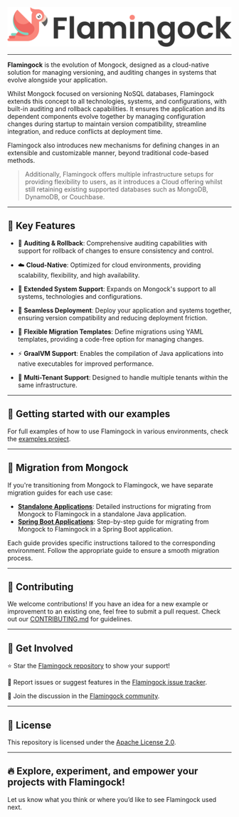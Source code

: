 ![Header Image](misc/logo-with-text.png)
___ 

**Flamingock** is the evolution of Mongock, designed as a cloud-native solution for managing versioning, and auditing changes in systems that evolve alongside your application.

Whilst Mongock focused on versioning NoSQL databases, Flamingock extends this concept to all technologies, systems, and configurations, with built-in auditing and rollback capabilities.
It ensures the application and its dependent components evolve together by managing configuration changes during startup to maintain version compatibility, streamline integration, and reduce conflicts at deployment time.

Flamingock also introduces new mechanisms for defining changes in an extensible and customizable manner, beyond traditional code-based methods.

> Additionally, Flamingock offers multiple infrastructure setups for providing flexibility to users, as it introduces a Cloud offering whilst still retaining existing supported databases such as MongoDB, DynamoDB, or Couchbase.

---

## 🔑 Key Features
- 🔄 **Auditing & Rollback**: Comprehensive auditing capabilities with support for rollback of changes to ensure consistency and control.

- ☁️ **Cloud-Native**: Optimized for cloud environments, providing scalability, flexibility, and high availability.

- 🔗 **Extended System Support**: Expands on Mongock's support to all systems, technologies and configurations.

- 🚀 **Seamless Deployment**: Deploy your application and systems together, ensuring version compatibility and reducing deployment friction.

- 🧩 **Flexible Migration Templates**: Define migrations using YAML templates, providing a code-free option for managing changes.

- ⚡ **GraalVM Support**: Enables the compilation of Java applications into native executables for improved performance.

- 👥 **Multi-Tenant Support**: Designed to handle multiple tenants within the same infrastructure.

___

## 📂 Getting started with our examples  
For full examples of how to use Flamingock in various environments, check the [examples project](https://github.com/mongock/flamingock-examples).

___

## 🔀 Migration from Mongock
If you're transitioning from Mongock to Flamingock, we have separate migration guides for each use case:

- **[Standalone Applications](MONGOCK_STANDALONE_MIGRATION.md)**: Detailed instructions for migrating from Mongock to Flamingock in a standalone Java application.
- **[Spring Boot Applications](MONGOCK_SPRINGBOOT_MIGRATION.md)**: Step-by-step guide for migrating from Mongock to Flamingock in a Spring Boot application.

Each guide provides specific instructions tailored to the corresponding environment. Follow the appropriate guide to ensure a smooth migration process.

___

## 📢 Contributing
We welcome contributions! If you have an idea for a new example or improvement to an existing one, feel free to submit a pull request. Check out our [CONTRIBUTING.md](CONTRIBUTING.md) for guidelines.

___

## 🤝 Get Involved
⭐ Star the [Flamingock repository](https://github.com/mongock/flamingock-project) to show your support!

🐞 Report issues or suggest features in the [Flamingock issue tracker](https://github.com/mongock/flamingock-project/issues).

💬 Join the discussion in the [Flamingock community](https://github.com/mongock/flamingock-project/discussions).

___

## 📜 License
This repository is licensed under the [Apache License 2.0](LICENSE.md).

___

## 🔥 Explore, experiment, and empower your projects with Flamingock!
Let us know what you think or where you’d like to see Flamingock used next.



